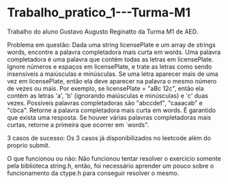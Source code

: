 # Trabalho_pratico_1---Turma-M1
Trabalho do aluno Gustavo Augusto Reginatto da Turma M1 de AED.

Problema em questão: 
Dada uma string licensePlate e um array de strings words, encontre a palavra completadora mais curta em words.
Uma palavra completadora é uma palavra que contém todas as letras em licensePlate. Ignore números e espaços em licensePlate, e trate as letras como sendo insensíveis a maiúsculas e minúsculas. Se uma letra aparecer mais de uma vez em licensePlate, então ela deve aparecer na palavra o mesmo número de vezes ou mais.
Por exemplo, se licensePlate = "aBc 12c", então ela contém as letras 'a', 'b' (ignorando maiúsculas e minúsculas) e 'c' duas vezes. Possíveis palavras completadoras são "abccdef", "caaacab" e "cbca".
Retorne a palavra completadora mais curta em words. É garantido que exista uma resposta. Se houver várias palavras completadoras mais curtas, retorne a primeira que ocorrer em `words".

3 casos de sucesso:
Os 3 casos já disponibilizados no leetcode além do proprio submit.

O que funcionou ou não:
Não funcionou tentar resolver o exercicio somente pela biblioteca string.h, então, foi necessário aprender um pouco sobre o funcionamento da ctype.h para conseguir resolver o mesmo.

